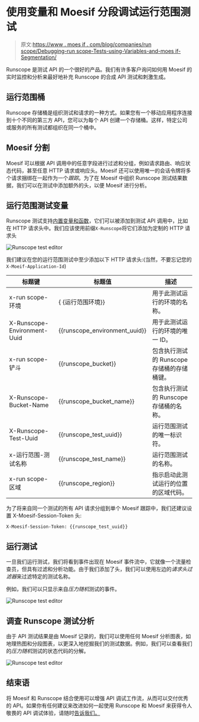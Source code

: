 # 使用变量和 Moesif 分段调试运行范围测试

> 原文:[https://www . moes if . com/blog/companies/run scope/Debugging-run scope-Tests-using-Variables-and-moes if-Segmentation/](https://www.moesif.com/blog/companies/runscope/Debugging-Runscope-Tests-using-Variables-and-Moesif-Segmentation/)

Runscope 是测试 API 的一个很好的产品。我们有许多客户询问如何用 Moesif 的实时监控和分析来最好地补充 Runscope 的合成 API 测试和刺激生成。

## 运行范围桶

Runscope 存储桶是组织测试和请求的一种方式。如果您有一个移动应用程序连接到十个不同的第三方 API，您可以为每个 API 创建一个存储桶。这样，特定公司或服务的所有测试都组织在同一个桶中。

## Moesif 分割

Moesif 可以根据 API 调用中的任意字段进行过滤和分组，例如请求路由、响应状态代码，甚至任意 HTTP 请求或响应头。Moesif 还可以使用唯一的会话令牌将多个请求捆绑在一起作为一个*跟踪*。为了在 Moesif 中组织 Runscope 测试结果数据，我们可以在测试中添加额外的头，以便 Moesif 进行分析。

## 运行范围测试变量

Runscope 测试支持[内置变量和函数](https://www.runscope.com/docs/api-testing/variables)，它们可以被添加到测试 API 调用中，比如在 HTTP 请求头中。我们应该使用前缀`X-Runscope`将它们添加为定制的 HTTP 请求头

![Runscope test editor](../Images/e436e6ea398fd2af78e56eb1157dbd75.png)

我们建议在您的运行范围测试中至少添加以下 HTTP 请求头:(当然，不要忘记您的`X-Moeif-Application-Id`)

| 标题键 | 标题值 | 描述 |
| --- | --- | --- |
| x-run scope-环境 | { {运行范围环境}} | 用于此测试运行的环境的名称。 |
| X-Runscope-Environment-Uuid | {{runscope_environment_uuid}} | 用于此测试运行的环境的唯一 ID。 |
| x-run scope-铲斗 | {{runscope_bucket}} | 包含执行测试的 Runscope 存储桶的存储桶键。 |
| X-Runscope-Bucket-Name | {{runscope_bucket_name}} | 包含执行测试的 Runscope 存储桶的名称。 |
| X-Runscope-Test-Uuid | {{runscope_test_uuid}} | 运行范围测试的唯一标识符。 |
| x-运行范围-测试名称 | {{runscope_test_name}} | 运行范围测试的名称。 |
| x-run scope-区域 | {{runscope_region}} | 指示启动此测试运行的位置的区域代码。 |

为了将来自同一个测试的所有 API 请求分组到单个 Moesif 跟踪中，我们还建议设置 X-Moesif-Session-Token 头:

`X-Moesif-Session-Token: {{runscope_test_uuid}}`

## 运行测试

一旦我们运行测试，我们将看到事件出现在 Moesif 事件流中，它就像一个流量检查员，但具有过滤和分析功能。由于我们添加了头，我们可以使用左边的*请求头过滤器*来过滤特定的测试名称。

例如，我们可以只显示来自*压力随机*测试的事件。

![Runscope test editor](../Images/137ae23aaa9692e90aced7a62044543b.png)

## 调查 Runscope 测试分析

由于 API 测试结果是由 Moesif 记录的，我们可以使用任何 Moesif 分析图表，如地理热图和分段图表，以更深入地挖掘我们的测试数据。例如，我们可以查看我们的*压力随机*测试的状态代码的分解。

![Runscope test editor](../Images/44fc6e3ad716d2982bbccf2b60c6e081.png)

## 结束语

将 Moesif 和 Runscope 结合使用可以增强 API 调试工作流，从而可以交付优秀的 API。如果你有任何建议来改进如何一起使用 Runscope 和 Moesif 来获得令人敬畏的 API 调试体验，请随时[告诉我们。](mailto:team@moesif.com)